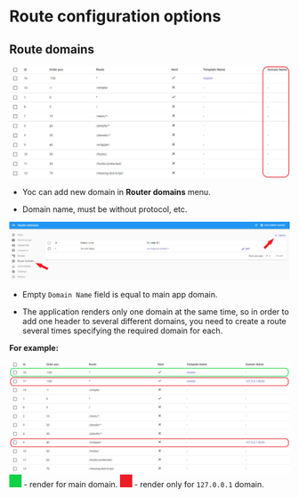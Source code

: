 # Route configuration options

## Route domains

![ILC registry domains field](../assets/domain-field.png)

- Yoc can add new domain in **Router domains** menu.

- Domain name, must be without protocol, etc.

 ![ILC registry domains menu](../assets/router-domain.png)

 - Empty `Domain Name` field is equal to main app domain.

 - The application renders only one domain at the same time, so in order to add one header to several different domains, you need to create a route several times specifying the required domain for each.

 **For example:**

 ![ILC registry domains example](../assets/domain-example.png)
 ![color box](../assets/green-box.png) - render for main domain.
 ![color box](../assets/red-box.png) - render only for `127.0.0.1` domain.